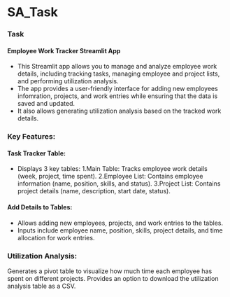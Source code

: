 # SA_Task

### Task
#### Employee Work Tracker Streamlit App
- This Streamlit app allows you to manage and analyze employee work details, including tracking tasks, managing employee and project lists, and performing utilization analysis. 
- The app provides a user-friendly interface for adding new employees infomration, projects, and work entries while ensuring that the data is saved and updated.
- It also allows generating utilization analysis based on the tracked work details.

### Key Features:
#### Task Tracker Table:
- Displays 3 key tables:
  1.Main Table: Tracks employee work details (week, project, time spent).
  2.Employee List: Contains employee information (name, position, skills, and status).
  3.Project List: Contains project details (name, description, start date, status).

#### Add Details to Tables:
- Allows adding new employees, projects, and work entries to the tables.
- Inputs include employee name, position, skills, project details, and time allocation for work entries.

### Utilization Analysis:
Generates a pivot table to visualize how much time each employee has spent on different projects.
Provides an option to download the utilization analysis table as a CSV.

